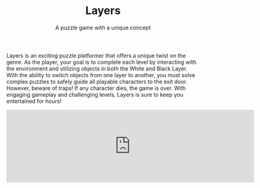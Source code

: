 ﻿---
layout: page
title: Layers
subtitle: A puzzle game with a unique concept
---

Layers is an exciting puzzle platformer that offers a unique twist on the genre. As the player, your goal is to complete each level by interacting with the environment and utilizing objects in both the White and Black Layer. With the ability to switch objects from one layer to another, you must solve complex puzzles to safely guide all playable characters to the exit door. However, beware of traps! If any character dies, the game is over. With engaging gameplay and challenging levels, Layers is sure to keep you entertained for hours!

<iframe src="https://store.steampowered.com/widget/661330/?t=Layers%20is%20an%20exciting%20puzzle%20platformer%20that%20offers%20a%20unique%20twist%20on%20the%20genre.%20As%20the%20player%2C%20your%20goal%20is%20to%20complete%20each%20level%20by%20interacting%20with%20the%20environment%20and%20utilizing%20objects%20in%20both%20the%20White%20and%20Black%20Layer.%20With%20the%20ability%20to%20switch%20objects%20from%20one%20layer%20to%20another%2C%20you%20must%20solve%20complex%20puzzles%20to%20safely%20guide%20all%20playable%20characters%20to%20the%20exit%20door." frameborder="0" width="646" height="190"></iframe>
